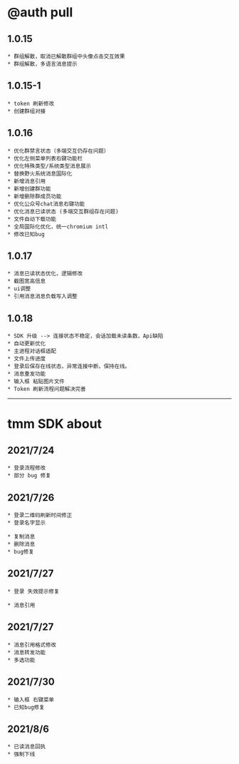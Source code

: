 # @auth pull

## 1.0.15

    * 群组解散，取消已解散群组中头像点击交互效果
    * 群组解散，多语言消息提示

## 1.0.15-1

    * token 刷新修改
    * 创建群组对接

## 1.0.16

    * 优化群禁言状态（多端交互仍存在问题）
    * 优化左侧菜单列表右键功能栏
    * 优化特殊类型/系统类型消息展示
    * 替换野火系统消息国际化
    * 新增消息引用
    * 新增创建群功能
    * 新增删除群成员功能
    * 优化公众号chat消息右键功能
    * 优化消息已读状态 (多端交互群组存在问题)
    * 文件自动下载功能
    * 全局国际化优化，统一chromium intl
    * 修改已知bug

## 1.0.17

    * 消息已读状态优化，逻辑修改
    * 截图宽高信息
    * ui调整
    * 引用消息消息负载写入调整

## 1.0.18

    * SDK 升级 --> 连接状态不稳定，会话加载未读条数，Api缺陷
    * 自动更新优化
    * 主进程对话框适配
    * 文件上传进度
    * 登录后保存在线状态，异常连接中断，保持在线。
    * 消息重发功能
    * 输入框 粘贴图片文件
    * Token 刷新流程问题解决完善

---

# tmm SDK about

## 2021/7/24

    * 登录流程修改
    * 部分 bug 修复

## 2021/7/26

    * 登录二维码刷新时间修正
    * 登录名字显示

    * 复制消息
    * 删除消息
    * bug修复

## 2021/7/27

    * 登录 失效提示修复

    * 消息引用

## 2021/7/27

    * 消息引用格式修改
    * 消息转发功能
    * 多选功能

## 2021/7/30

    * 输入框 右键菜单
    * 已知bug修复

## 2021/8/6

    * 已读消息回执
    * 强制下线
